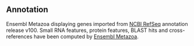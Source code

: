 **Annotation**
----------

Ensembl Metazoa displaying genes imported from [NCBI RefSeq](https://www.ncbi.nlm.nih.gov/genome/annotation_euk/Bactrocera_latifrons/100) annotation release v100.
Small RNA features, protein features, BLAST hits and cross-references have been
computed by [Ensembl Metazoa](https://metazoa.ensembl.org/info/genome/annotation/index.html).
